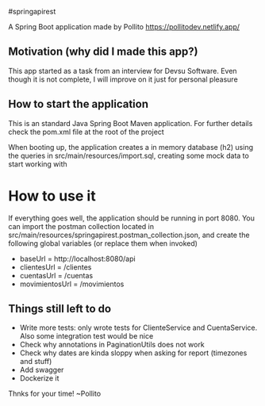 #springapirest

A Spring Boot application made by Pollito
https://pollitodev.netlify.app/

## Motivation \(why did I made this app?\)

This app started as a task from an interview for Devsu Software. Even though it is not complete, I will improve on it
just for personal pleasure

## How to start the application

This is an standard Java Spring Boot Maven application. For further details check the pom.xml file at the root of the
project

When booting up, the application creates a in memory database (h2) using the queries in src/main/resources/import.sql,
creating some mock data to start working with

# How to use it

If everything goes well, the application should be running in port 8080. You can import the postman collection located
in src/main/resources/springapirest.postman_collection.json, and create the following global variables \(or replace
them when invoked\)

- baseUrl = http://localhost:8080/api
- clientesUrl = /clientes
- cuentasUrl = /cuentas
- movimientosUrl = /movimientos

## Things still left to do

- Write more tests: only wrote tests for ClienteService and CuentaService. Also some integration test would be nice
- Check why annotations in PaginationUtils does not work
- Check why dates are kinda sloppy when asking for report (timezones and stuff)
- Add swagger
- Dockerize it

Thnks for your time! ~Pollito